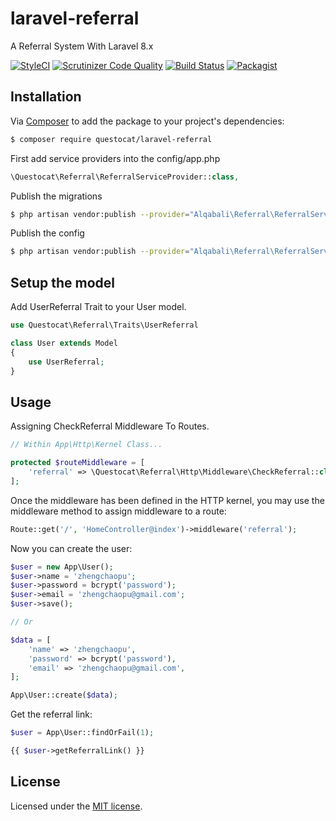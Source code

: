 # laravel-referral

A Referral System With Laravel 8.x

[![StyleCI](https://styleci.io/repos/115917817/shield?branch=master)](https://styleci.io/repos/115917817)
[![Scrutinizer Code Quality](https://scrutinizer-ci.com/g/questocat/laravel-referral/badges/quality-score.png?b=master)](https://scrutinizer-ci.com/g/questocat/laravel-referral/?branch=master)
[![Build Status](https://scrutinizer-ci.com/g/questocat/laravel-referral/badges/build.png?b=master)](https://scrutinizer-ci.com/g/questocat/laravel-referral/build-status/master)
[![Packagist](https://img.shields.io/packagist/l/doctrine/orm.svg)](https://packagist.org/packages/questocat/laravel-referral)

## Installation

Via [Composer](https://getcomposer.org) to add the package to your project's dependencies:

```bash
$ composer require questocat/laravel-referral
```

First add service providers into the config/app.php

```php
\Questocat\Referral\ReferralServiceProvider::class,
```

Publish the migrations

```bash
$ php artisan vendor:publish --provider="Alqabali\Referral\ReferralServiceProvider" --tag="migrations"
```

Publish the config

```bash
$ php artisan vendor:publish --provider="Alqabali\Referral\ReferralServiceProvider" --tag="config"
```

## Setup the model

Add UserReferral Trait to your User model.

```php
use Questocat\Referral\Traits\UserReferral

class User extends Model
{
    use UserReferral;
}
```

## Usage

Assigning CheckReferral Middleware To Routes.

```php
// Within App\Http\Kernel Class...

protected $routeMiddleware = [
    'referral' => \Questocat\Referral\Http\Middleware\CheckReferral::class,
];
```

Once the middleware has been defined in the HTTP kernel, you may use the middleware method to assign middleware to a route:

```php
Route::get('/', 'HomeController@index')->middleware('referral');
```

Now you can create the user:

```php
$user = new App\User();
$user->name = 'zhengchaopu';
$user->password = bcrypt('password');
$user->email = 'zhengchaopu@gmail.com';
$user->save();

// Or

$data = [
    'name' => 'zhengchaopu',
    'password' => bcrypt('password'),
    'email' => 'zhengchaopu@gmail.com',
];

App\User::create($data);
```

Get the referral link:

```php
$user = App\User::findOrFail(1);

{{ $user->getReferralLink() }}
```


## License

Licensed under the [MIT license](https://github.com/questocat/laravel-referral/blob/master/LICENSE).
